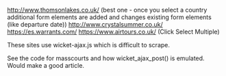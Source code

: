 http://www.thomsonlakes.co.uk/ (best one - once you select a country additional form elements are added and changes existing form elements (like departure date))
http://www.crystalsummer.co.uk/
https://es.warrants.com/
https://www.airtours.co.uk/ (Click Select Multiple)

These sites use wicket-ajax.js which is difficult to scrape.

See the code for masscourts and how wicket_ajax_post() is emulated. Would make a good article.